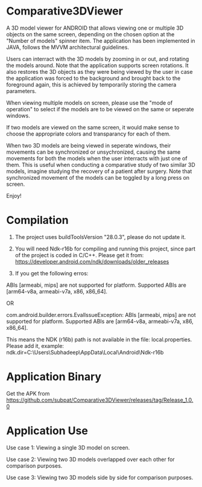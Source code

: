 # Comparative3DViewer


A 3D model viewer for ANDROID that allows viewing one or multiple 3D objects on the same screen, depending on the chosen option at the "Number of models" spinner item. The application has been implemented in JAVA, follows the MVVM architectural guidelines.

Users can interract with the 3D models by zooming in or out, and rotating the models around. Note that the application supports screen rotations. It also restores the 3D objects as they were being viewed by the user in case the application was forced to the background and brought back to the foreground again, this is achieved by temporarily storing the camera parameters.

When viewing multiple models on screen, please use the "mode of operation" to select if the models are to be viewed on the same or seperate windows.

If two models are viewed on the same screen, it would make sense to choose the appropriate colors and transparancy for each of them.

When two 3D models are being viewed in seperate windows, their movements can be synchronized or unsychronized, causing the same movements for both the models when the user interracts with just one of them. This is useful when conducting a comparative study of two similar 3D models, imagine studying the recovery of a patient after surgery. Note that synchronized movement of the models can be toggled by a long press on screen.

Enjoy!




# Compilation

1. The project uses buildToolsVersion "28.0.3", please do not update it.

2. You will need Ndk-r16b for compiling and running this project, since part of the project is coded in C/C++. Please get it from: https://developer.android.com/ndk/downloads/older_releases

3. If you get the following erros:

ABIs [armeabi, mips] are not supported for platform. Supported ABIs are [arm64-v8a, armeabi-v7a, x86, x86_64].


OR 

com.android.builder.errors.EvalIssueException: ABIs [armeabi, mips] are not supported for platform. Supported ABIs are [arm64-v8a, armeabi-v7a, x86, x86_64].

This means the NDK (r16b) path is not available in the file: local.properties. Please add it, example: ndk.dir=C\:\\Users\\Subhadeep\\AppData\\Local\\Android\\Ndk-r16b


# Application Binary

Get the APK from https://github.com/subpat/Comparative3DViewer/releases/tag/Release_1.0.0


# Application Use

Use case 1: Viewing a single 3D model on screen.

Use case 2: Viewing two 3D models overlapped over each other for comparison purposes.

Use case 3: Viewing two 3D models side by side for comparison purposes.
